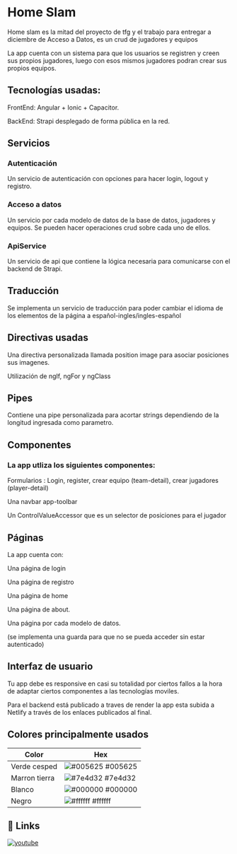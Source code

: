 # Home Slam

Home slam es la mitad del proyecto de tfg y el trabajo para entregar a diciembre de Acceso a Datos, es un crud de jugadores y equipos

La app cuenta con un sistema para que los usuarios se registren y creen sus propios jugadores, luego con esos mismos jugadores podran crear sus propios equipos.


## Tecnologías usadas:

FrontEnd: 
Angular + Ionic + Capacitor.

BackEnd:
Strapi desplegado de forma pública en la red.

## Servicios
### Autenticación

Un servicio de autenticación con opciones para hacer login, logout y registro.
### Acceso a datos
Un servicio por cada modelo de datos de la base de datos, jugadores y equipos. Se pueden hacer operaciones crud sobre cada uno de ellos.

### ApiService
Un servicio de api que contiene la lógica necesaria para comunicarse con el backend de Strapi.

## Traducción
Se implementa un servicio de traducción para poder cambiar el idioma de los elementos de la página a español-ingles/ingles-español

## Directivas usadas
Una directiva personalizada llamada position image para asociar posiciones sus imagenes.

Utilización de ngIf, ngFor y ngClass

## Pipes

Contiene una pipe personalizada para acortar strings dependiendo de la longitud ingresada como parametro.

## Componentes

### La app utliza los siguientes componentes:

Formularios : Login, register, crear equipo (team-detail), crear jugadores (player-detail)

Una navbar app-toolbar

Un ControlValueAccessor que es un selector de posiciones para el jugador

## Páginas

La app cuenta con:

Una página de login

Una página de registro

Una página de home

Una página de about.

Una página por cada modelo de datos.

(se implementa una guarda para que no se pueda acceder sin estar autenticado)

## Interfaz de usuario
Tu app debe es responsive en casi su totalidad por ciertos fallos a la hora de adaptar ciertos componentes a las tecnologías moviles.




Para el backend está publicado a traves de render la app esta subida a Netlify a través de los enlaces publicados al final.

## Colores principalmente usados

| Color             | Hex                                                                |
| ----------------- | ------------------------------------------------------------------ |
| Verde cesped | ![#005625](https://via.placeholder.com/10/005625?text=+) #005625 |
| Marron tierra | ![#7e4d32](https://via.placeholder.com/10/7e4d32?text=+) #7e4d32 |
| Blanco | ![#000000](https://via.placeholder.com/10/000000?text=+) #000000 |
| Negro | ![#ffffff](https://via.placeholder.com/10/ffffff?text=+) #ffffff |


## 🔗 Links
[![youtube](https://cdn-icons-png.flaticon.com/256/1384/1384060.png)](https://www.youtube.com/watch?v=UnUmfdLU940)
